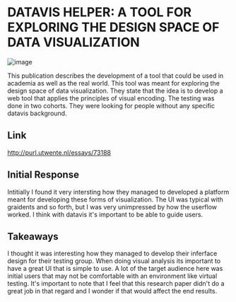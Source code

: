 # DATAVIS HELPER: A TOOL FOR EXPLORING THE DESIGN SPACE OF DATA VISUALIZATION

![image](https://github.com/mike3osei/reflections-1/blob/master/img/week11.png) 

This publication describes the development of a tool that could be used in academia as well as the real world. This tool was meant for exploring the design space of data visualization. They state that the idea is to develop a web tool that applies the principles of visual encoding. The testing was done in two cohorts. They were looking for people without any specific datavis background.

## Link
http://purl.utwente.nl/essays/73188

## Initial Response

Intitially I found it very intersting how they managed to developed a platform meant for developing these forms of visualization. The UI was typical with graidents and so forth, but I was very unimpressed by how the userflow worked. I think with datavis it's important to be able to guide users.

## Takeaways

I thought it was interesting how they managed to develop their inferface design for their testing group. When doing visual analysis its important to have a great UI that is simple to use. A lot of the target audience here was initial users that may not be comfortable with an environment like virtual testing. It's important to note that I feel that this research paper didn't do a great job in that regard and I wonder if that would affect the end results.